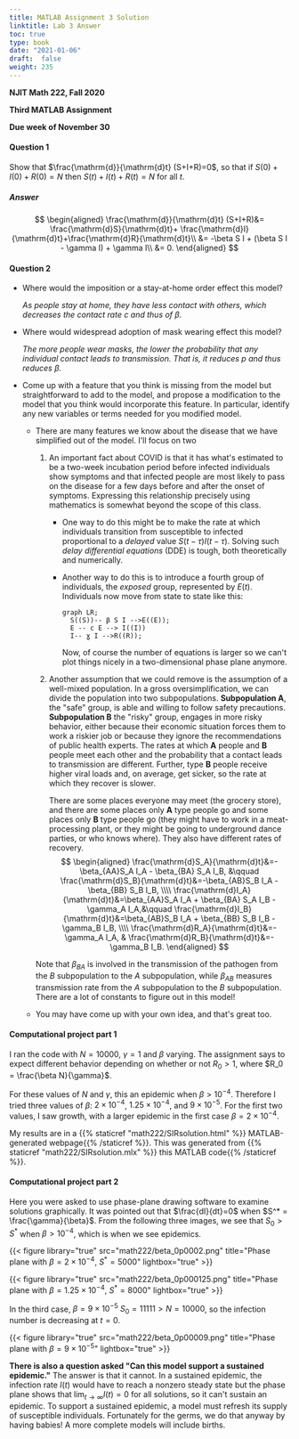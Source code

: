 ```yaml
---
title: MATLAB Assignment 3 Solution
linktitle: Lab 3 Answer
toc: true
type: book
date: "2021-01-06"
draft: 	false
weight: 235
---
```


__NJIT Math 222, Fall 2020__  

__Third MATLAB Assignment__

__Due week of November 30__ 

#### Question 1

Show that $\frac{\mathrm{d}}{\mathrm{d}t} (S+I+R)=0$, so that if $S(0)+I(0)+R(0)=N$ then $S(t)+I(t)+R(t)=N$ for all $t$.

##### Answer

$$
\begin{aligned}
\frac{\mathrm{d}}{\mathrm{d}t} (S+I+R)&= 
\frac{\mathrm{d}S}{\mathrm{d}t}+ \frac{\mathrm{d}I}{\mathrm{d}t}+\frac{\mathrm{d}R}{\mathrm{d}t}\\
&= -\beta S I + (\beta S I - \gamma I) + \gamma I\\
&= 0.
\end{aligned}
$$



#### Question 2

* Where would the imposition or a stay-at-home order effect this model?

  _As people stay at home, they have less contact with others, which decreases the contact rate $c$ and thus of $\beta$._

* Where would widespread adoption of mask wearing effect this model?

  _The more people wear masks, the lower the probability that any individual contact leads to transmission. That is, it reduces $p$ and thus reduces $\beta$._ 

* Come up with a feature that you think is missing from the model but straightforward to add to the model, and propose a modification to the model that you think would incorporate this feature. In particular, identify any new variables or terms needed for you modified model.

  * There are many features we know about the disease that we have simplified out of the model. I'll focus on two

    1. An important fact about COVID is that it has what's estimated to be a two-week incubation period before infected individuals show symptoms and that infected people are most likely to pass on the disease for a few days before and after the onset of symptoms. Expressing this relationship precisely using mathematics is somewhat beyond the scope of this class. 

       * One way to do this might be to make the rate at which individuals transition from susceptible to infected proportional to a _delayed_ value $S(t-\tau)I(t-\tau).$ Solving such _delay differential equations_ (DDE) is tough, both theoretically and numerically. 

       * Another way to do this is to introduce a fourth group of individuals, the _exposed_ group, represented by $E(t)$. Individuals now move from state to state like this:

         

         ```mermaid
         graph LR;
           S((S))-- β S I -->E((E));
           E -- c E --> I((I))
           I-- ɣ I -->R((R));
         ```

         Now, of course the number of equations is larger so we can't plot things nicely in a two-dimensional phase plane anymore.

    2. Another assumption that we could remove is the assumption of a well-mixed population. In a gross oversimplification, we can divide the population into two subpopulations. __Subpopulation A__, the "safe" group, is able and willing to follow safety precautions. __Subpopulation B__ the "risky" group, engages in more risky behavior, either because their economic situation forces them to work a riskier job or because they ignore the recommendations of public health experts. The rates at which __A__ people and __B__ people meet each other and the probability that a contact leads to transmission are different. Further, type **B** people receive higher viral loads and, on average, get sicker, so the rate at which they recover is slower.

       There are some places everyone may meet (the grocery store), and there are some places only __A__ type people go and some places only __B__ type people go (they might have to work in a meat-processing plant, or they might be going to underground dance parties, or who knows where). They also have different rates of recovery.
       $$
       \begin{aligned}
       \frac{\mathrm{d}S_A}{\mathrm{d}t}&=-\beta_{AA}S_A I_A - \beta_{BA} S_A I_B, &\qquad
       \frac{\mathrm{d}S_B}{\mathrm{d}t}&=-\beta_{AB}S_B I_A - \beta_{BB} S_B I_B, \\\\
       \frac{\mathrm{d}I_A}{\mathrm{d}t}&=\beta_{AA}S_A I_A + \beta_{BA} S_A I_B -\gamma_A I_A,&\qquad
       \frac{\mathrm{d}I_B}{\mathrm{d}t}&=\beta_{AB}S_B I_A + \beta_{BB} S_B I_B -\gamma_B I_B, \\\\
       \frac{\mathrm{d}R_A}{\mathrm{d}t}&=-\gamma_A I_A, &
       \frac{\mathrm{d}R_B}{\mathrm{d}t}&=-\gamma_B I_B.
       \end{aligned}
       $$

    

    Note that $\beta_{BA}$ is involved in the transmission of the pathogen from the $B$ subpopulation to the  $A$ subpopulation, while $\beta_{AB}$ measures transmission rate from the $A$ subpopulation to the $B$ subpopulation. There are a lot of constants to figure out in this model!

  * You may have come up with your own idea, and that's great too. 

#### Computational project part 1

I ran the code with $N=10000$, $\gamma=1$ and $\beta$ varying. The assignment says to expect different behavior depending on whether or not $R_0>1$, where $R_0 = \frac{\beta N}{\gamma}$. 

For these values of $N$ and $\gamma$, this an epidemic when $\beta> 10^{-4}$. Therefore I tried three values of $\beta$: $2\times 10^{-4}$, $1.25\times 10^{-4}$, and $9\times10^{-5}$. For the first two values, I saw growth, with a larger epidemic in the first case $\beta= 2\times10^{-4}$.

My results are in a {{% staticref "math222/SIRsolution.html" %}} MATLAB-generated webpage{{% /staticref %}}. This was generated from {{% staticref "math222/SIRsolution.mlx" %}} this MATLAB code{{% /staticref %}}.

#### Computational project part 2

Here you were asked to use phase-plane drawing software to examine solutions graphically. It was pointed out that $\frac{dI}{dt}=0$ when $S^* = \frac{\gamma}{\beta}$. From the following three images, we see that $S_0> S^*$ when $\beta>10^{-4}$, which is when we see epidemics.

{{< figure library="true" src="math222/beta_0p0002.png" title="Phase plane with $\beta=2\times10^{-4}$, $S^*=5000$" lightbox="true" >}}

{{< figure library="true" src="math222/beta_0p000125.png" title="Phase plane with $\beta=1.25\times10^{-4}$, $S^*=8000$" lightbox="true" >}}

In the third case, $\beta=9\times10^{-5}$ $S_0=11111>N=10000$, so the infection number is decreasing at $t=0$.

{{< figure library="true" src="math222/beta_0p00009.png" title="Phase plane with $\beta=9\times10^{-5}$" lightbox="true" >}}


**There is also a question asked "Can this model support a sustained epidemic."** The answer is that it cannot. In a sustained epidemic, the infection rate $I(t)$ would have to reach a nonzero steady state but the phase plane shows that $\lim_{t\to\infty}I(t)=0$ for all solutions, so it can't sustain an epidemic. To support a sustained epidemic, a model must refresh its supply of susceptible individuals. Fortunately for the germs, we do that anyway by having babies! A more complete models will include births.